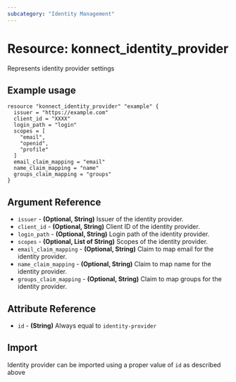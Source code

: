 ```yaml
---
subcategory: "Identity Management"
---
```

# Resource: konnect_identity_provider
Represents identity provider settings
## Example usage
```hcl
resource "konnect_identity_provider" "example" {
  issuer = "https://example.com"
  client_id = "XXXX"
  login_path = "login"
  scopes = [
    "email",
    "openid",
    "profile"
  ]
  email_claim_mapping = "email"
  name_claim_mapping = "name"
  groups_claim_mapping = "groups"
}
```
## Argument Reference
* `issuer` - **(Optional, String)** Issuer of the identity provider.
* `client_id` - **(Optional, String)** Client ID of the identity provider.
* `login_path` - **(Optional, String)** Login path of the identity provider.
* `scopes` - **(Optional, List of String)** Scopes of the identity provider.
* `email_claim_mapping` - **(Optional, String)** Claim to map email for the identity provider.
* `name_claim_mapping` - **(Optional, String)** Claim to map name for the identity provider.
* `groups_claim_mapping` - **(Optional, String)** Claim to map groups for the identity provider.
## Attribute Reference
* `id` - **(String)** Always equal to `identity-provider`
## Import
Identity provider can be imported using a proper value of `id` as described above
